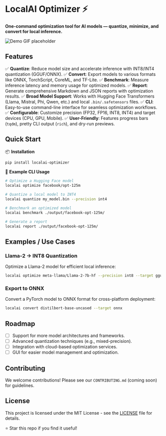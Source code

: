 # LocalAI Optimizer ⚡

**One-command optimization tool for AI models — quantize, minimize, and convert for local inference.**

![Demo GIF placeholder](/demo.gif)

## Features

✅ **Quantize**: Reduce model size and accelerate inference with INT8/INT4 quantization (GGUF/ONNX).
✅ **Convert**: Export models to various formats like ONNX, TorchScript, CoreML, and TF-Lite.
✅ **Benchmark**: Measure inference latency and memory usage for optimized models.
✅ **Report**: Generate comprehensive Markdown and JSON reports with optimization results.
✅ **Broad Model Support**: Works with Hugging Face Transformers (Llama, Mistral, Phi, Qwen, etc.) and local `.bin/.safetensors` files.
✅ **CLI**: Easy-to-use command-line interface for seamless optimization workflows.
✅ **Configurable**: Customize precision (FP32, FP16, INT8, INT4) and target devices (CPU, GPU, Mobile).
✅ **User-Friendly**: Features progress bars (`tqdm`), pretty CLI output (`rich`), and dry-run previews.

## Quick Start

📦 **Installation**

```bash
pip install localai-optimizer
```

🚀 **Example CLI Usage**

```bash
# Optimize a Hugging Face model
localai optimize facebook/opt-125m

# Quantize a local model to INT4
localai quantize my_model.bin --precision int4

# Benchmark an optimized model
localai benchmark ./output/facebook-opt-125m/

# Generate a report
localai report ./output/facebook-opt-125m/
```

## Examples / Use Cases

### Llama-2 → INT8 Quantization

Optimize a Llama-2 model for efficient local inference:

```bash
localai optimize meta-llama/Llama-2-7b-hf --precision int8 --target gguf
```

### Export to ONNX

Convert a PyTorch model to ONNX format for cross-platform deployment:

```bash
localai convert distilbert-base-uncased --target onnx
```

## Roadmap

- [ ] Support for more model architectures and frameworks.
- [ ] Advanced quantization techniques (e.g., mixed-precision).
- [ ] Integration with cloud-based optimization services.
- [ ] GUI for easier model management and optimization.

## Contributing

We welcome contributions! Please see our `CONTRIBUTING.md` (coming soon) for guidelines.

## License

This project is licensed under the MIT License - see the [LICENSE](LICENSE) file for details.

⭐ Star this repo if you find it useful!

